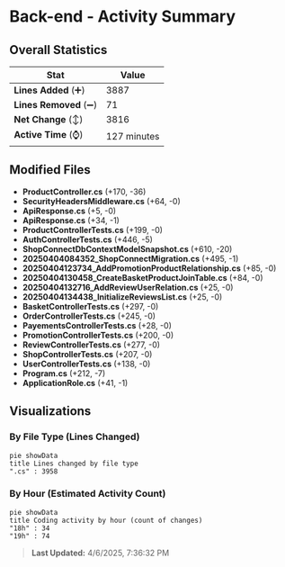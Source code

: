 # Back-end - Activity Summary 

## Overall Statistics

| Stat                   | Value                                                             |
| ---------------------- | ----------------------------------------------------------------- |
| **Lines Added** (➕)   | 3887                                          |
| **Lines Removed** (➖) | 71                                        |
| **Net Change** (↕)    | 3816                |
| **Active Time** (⌚)   | 127 minutes |


## Modified Files
- **ProductController.cs** (+170, -36)
- **SecurityHeadersMiddleware.cs** (+64, -0)
- **ApiResponse.cs** (+5, -0)
- **ApiResponse.cs** (+34, -1)
- **ProductControllerTests.cs** (+199, -0)
- **AuthControllerTests.cs** (+446, -5)
- **ShopConnectDbContextModelSnapshot.cs** (+610, -20)
- **20250404084352_ShopConnectMigration.cs** (+495, -1)
- **20250404123734_AddPromotionProductRelationship.cs** (+85, -0)
- **20250404130458_CreateBasketProductJoinTable.cs** (+84, -0)
- **20250404132716_AddReviewUserRelation.cs** (+25, -0)
- **20250404134438_InitializeReviewsList.cs** (+25, -0)
- **BasketControllerTests.cs** (+297, -0)
- **OrderControllerTests.cs** (+245, -0)
- **PayementsControllerTests.cs** (+28, -0)
- **PromotionControllerTests.cs** (+200, -0)
- **ReviewControllerTests.cs** (+277, -0)
- **ShopControllerTests.cs** (+207, -0)
- **UserControllerTests.cs** (+138, -0)
- **Program.cs** (+212, -7)
- **ApplicationRole.cs** (+41, -1)

## Visualizations

### By File Type (Lines Changed)

```mermaid
pie showData
title Lines changed by file type
".cs" : 3958
```

### By Hour (Estimated Activity Count)

```mermaid
pie showData
title Coding activity by hour (count of changes)
"18h" : 34
"19h" : 74
```


> **Last Updated:** 4/6/2025, 7:36:32 PM